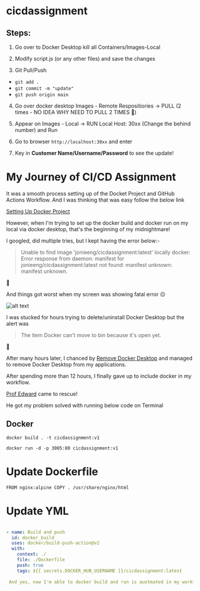 # cicdassignment

## Steps:
1. Go over to Docker Desktop kill all Containers/Images-Local

2. Modify script.js (or any other files) and save the changes

3. Git Pull/Push
  - `git add .` 
  - `git commit -m "update"` 
  - `git push origin main`

4. Go over docker desktop Images - Remote Respositiories -> PULL (2 times - NO IDEA WHY NEED TO PULL 2 TIMES :raised_eyebrow:)

5. Appear on Images - Local -> RUN Local Host: 30xx (Change the behind number) and Run

6. Go to browser `http://localhost:30xx` and enter

7. Key in **Customer Name/Username/Password** to see the update!
  
# My Journey of CI/CD Assignment
It was a smooth process setting up of the Docket Project and GitHub Actions Workflow.
And I was thinking that was easy follow the below link

[Setting Up Docker Project](https://docs.docker.com/ci-cd/github-actions/)

However, when I'm trying to set up the docker build and docker run on my local via docker desktop, that's the beginning of my midnightmare!

I googled, did multiple tries, but I kept having the error below:-

> Unable to find image 'jonieeng/cicdassignment:latest' locally
docker: Error response from daemon: manifest for jonieeng/cicdassignment:latest not found: manifest unknown: manifest unknown.

:exploding_head:

And things got worst when my screen was showing fatal error :confounded:

![alt text](https://i.stack.imgur.com/0DJ00.png/200/200)

I was stucked for hours trying to delete/uninstall Docker Desktop but the alert was 

> The item Docker can't move  to bin because it's open yet. 

:anger:

After many hours later, I chanced by [Remove Docker Desktop](https://github.com/docker/toolbox/blob/master/osx/uninstall.sh) and managed to remove Docker Desktop from my applications.

After spending more than 12 hours, I finally gave up to include docker in my workflow. 

[Prof Edward](https://www.linkedin.com/in/edwardjoesoef/) came to rescue! 

He got my problem solved with running below code on Terminal

## Docker 
`docker build . -t cicdassignment:v1`

`docker run -d -p 3005:80 cicdassignment:v1`

# Update Dockerfile 
`FROM nginx:alpine
COPY . /usr/share/nginx/html`

# Update YML

```publish.yml

- name: Build and push
  id: docker_build
  uses: docker/build-push-action@v2
  with:
    context: ./
    file: ./Dockerfile
    push: true
    tags: ${{ secrets.DOCKER_HUB_USERNAME }}/cicdassignment:latest
    
 And yes, now I'm able to docker build and run is auotmated in my workflow.   
